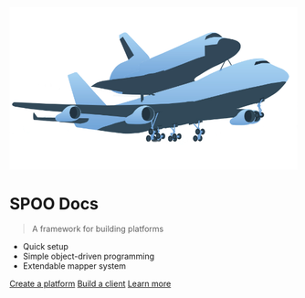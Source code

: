 ![logo](shuttlecarrier.png)

# SPOO Docs

> A framework for building platforms

- Quick setup
- Simple object-driven programming
- Extendable mapper system

[Create a platform](/platform/Documentation.md)
[Build a client](/sdk/Documentation.md)
[Learn more](#spoo)
